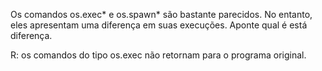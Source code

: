 Os comandos os.exec* e os.spawn* são bastante parecidos. No entanto, eles apresentam uma diferença em suas execuções. 
Aponte qual é está diferença.

R: os comandos do tipo os.exec não retornam para o programa original.
